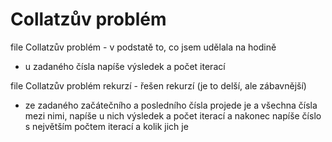 # Collatzův problém
file Collatzův problém - v podstatě to, co jsem udělala na hodině
   - u zadaného čísla napíše výsledek a počet iterací
   
file Collatzův problém rekurzí - řešen rekurzí (je to delší, ale zábavnější)
   - ze zadaného začátečního a posledního čísla projede je a všechna čísla mezi nimi, napíše u nich výsledek a počet iterací a nakonec napíše číslo s největším počtem iterací a kolik jich je 
